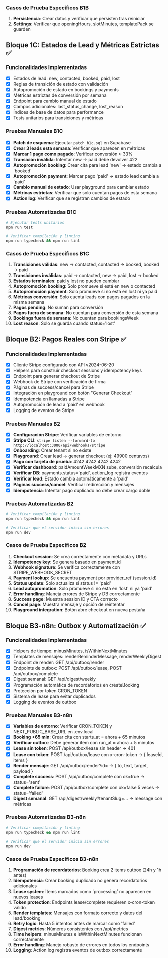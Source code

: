 ### Casos de Prueba Específicos B1B
1. **Persistencia**: Crear datos y verificar que persisten tras reiniciar
2. **Settings**: Verificar que openingHours, slotMinutes, templatePack se guarden

## Bloque 1C: Estados de Lead y Métricas Estrictas ✅

### Funcionalidades Implementadas
- [x] Estados de lead: new, contacted, booked, paid, lost
- [x] Reglas de transición de estado con validación
- [x] Autopromoción de estado en bookings y payments
- [x] Métricas estrictas de conversión por semana
- [x] Endpoint para cambio manual de estado
- [x] Campos adicionales: last_status_change, lost_reason
- [x] Índices de base de datos para performance
- [x] Tests unitarios para transiciones y métricas

### Pruebas Manuales B1C
- [x] **Patch de esquema**: Ejecutar `patch_b1c.sql` en Supabase
- [x] **Crear 3 leads esta semana**: Verificar que aparecen en métricas
- [x] **Marcar 1 pago como pagado**: Verificar conversión ≈ 33%
- [x] **Transición inválida**: Intentar new → paid debe devolver 422
- [x] **Autopromoción booking**: Crear cita para lead 'new' → estado cambia a 'booked'
- [x] **Autopromoción payment**: Marcar pago 'paid' → estado lead cambia a 'paid'
- [x] **Cambio manual de estado**: Usar playground para cambiar estado
- [x] **Métricas estrictas**: Verificar que solo cuentan pagos de esta semana
- [x] **Action log**: Verificar que se registran cambios de estado

### Pruebas Automatizadas B1C
```bash
# Ejecutar tests unitarios
npm run test

# Verificar compilación y linting
npm run typecheck && npm run lint
```

### Casos de Prueba Específicos B1C
1. **Transiciones válidas**: new → contacted, contacted → booked, booked → paid
2. **Transiciones inválidas**: paid → contacted, new → paid, lost → booked
3. **Estados terminales**: paid y lost no pueden cambiar
4. **Autopromoción booking**: Solo promueve si está en new o contacted
5. **Autopromoción payment**: Solo promueve si no está en lost ni ya paid
6. **Métricas conversión**: Solo cuenta leads con pagos pagados en la misma semana
7. **Pagos pending**: No suman para conversión
8. **Pagos fuera de semana**: No cuentan para conversión de esta semana
9. **Bookings fuera de semana**: No cuentan para bookingsWeek
10. **Lost reason**: Solo se guarda cuando status='lost'

## Bloque B2: Pagos Reales con Stripe ✅

### Funcionalidades Implementadas
- [x] Cliente Stripe configurado con API v2024-06-20
- [x] Helpers para construir checkout sessions y idempotency keys
- [x] Endpoint para generar checkout de Stripe
- [x] Webhook de Stripe con verificación de firma
- [x] Páginas de success/cancel para Stripe
- [x] Integración en playground con botón "Generar Checkout"
- [x] Idempotencia en llamadas a Stripe
- [x] Autopromoción de lead a 'paid' en webhook
- [x] Logging de eventos de Stripe

### Pruebas Manuales B2
- [x] **Configuración Stripe**: Verificar variables de entorno
- [x] **Stripe CLI**: `stripe listen --forward-to http://localhost:3000/api/webhooks/stripe`
- [x] **Onboarding**: Crear tenant si no existe
- [x] **Playground**: Crear lead → generar checkout (ej: 49900 centavos)
- [x] **Pago con tarjeta de prueba**: 4242 4242 4242 4242
- [x] **Verificar dashboard**: paidAmountWeekMXN sube, conversión recalcula
- [x] **Verificar DB**: payments.status='paid', action_log registra eventos
- [x] **Verificar lead**: Estado cambia automáticamente a 'paid'
- [x] **Páginas success/cancel**: Verificar redirección y mensajes
- [x] **Idempotencia**: Intentar pago duplicado no debe crear cargo doble

### Pruebas Automatizadas B2
```bash
# Verificar compilación y linting
npm run typecheck && npm run lint

# Verificar que el servidor inicia sin errores
npm run dev
```

### Casos de Prueba Específicos B2
1. **Checkout session**: Se crea correctamente con metadata y URLs
2. **Idempotency key**: Se genera basado en payment.id
3. **Webhook signature**: Se verifica correctamente con STRIPE_WEBHOOK_SECRET
4. **Payment lookup**: Se encuentra payment por provider_ref (session.id)
5. **Status update**: Solo actualiza si status != 'paid'
6. **Lead autopromotion**: Solo promueve si no está en 'lost' ni ya 'paid'
7. **Error handling**: Maneja errores de Stripe y DB correctamente
8. **Success page**: Muestra session ID y CTA correcto
9. **Cancel page**: Muestra mensaje y opción de reintentar
10. **Playground integration**: Botón abre checkout en nueva pestaña

## Bloque B3-n8n: Outbox y Automatización ✅

### Funcionalidades Implementadas
- [x] Helpers de tiempo: minusMinutes, isWithinNextMinutes
- [x] Templates de mensajes: renderReminderMessage, renderWeeklyDigest
- [x] Endpoint de render: GET /api/outbox/render
- [x] Endpoints de outbox: POST /api/outbox/lease, POST /api/outbox/complete
- [x] Digest semanal: GET /api/digest/weekly
- [x] Programación automática de recordatorios en createBooking
- [x] Protección por token CRON_TOKEN
- [x] Sistema de lease para evitar duplicados
- [x] Logging de eventos de outbox

### Pruebas Manuales B3-n8n
- [x] **Variables de entorno**: Verificar CRON_TOKEN y NEXT_PUBLIC_BASE_URL en .env.local
- [x] **Booking +65 min**: Crear cita con starts_at = ahora + 65 minutos
- [x] **Verificar outbox**: Debe generar item con run_at ≈ ahora + 5 minutos
- [x] **Lease sin token**: POST /api/outbox/lease sin header → 401
- [x] **Lease con token**: POST /api/outbox/lease con x-cron-token → { leaseId, items }
- [x] **Render mensaje**: GET /api/outbox/render?id=<id> → { to, text, target, payload }
- [x] **Complete success**: POST /api/outbox/complete con ok=true → status='sent'
- [x] **Complete failure**: POST /api/outbox/complete con ok=false 5 veces → status='failed'
- [x] **Digest semanal**: GET /api/digest/weekly?tenantSlug=... → message con métricas

### Pruebas Automatizadas B3-n8n
```bash
# Verificar compilación y linting
npm run typecheck && npm run lint

# Verificar que el servidor inicia sin errores
npm run dev
```

### Casos de Prueba Específicos B3-n8n
1. **Programación de recordatorios**: Booking crea 2 items outbox (24h y 1h antes)
2. **Idempotencia**: Crear booking duplicado no genera recordatorios adicionales
3. **Lease system**: Items marcados como 'processing' no aparecen en nuevos leases
4. **Token protection**: Endpoints lease/complete requieren x-cron-token válido
5. **Render templates**: Mensajes con formato correcto y datos del lead/booking
6. **Retry logic**: Hasta 5 intentos antes de marcar como 'failed'
7. **Digest metrics**: Números consistentes con /api/metrics
8. **Time helpers**: minusMinutes e isWithinNextMinutes funcionan correctamente
9. **Error handling**: Manejo robusto de errores en todos los endpoints
10. **Logging**: Action log registra eventos de outbox correctamente
